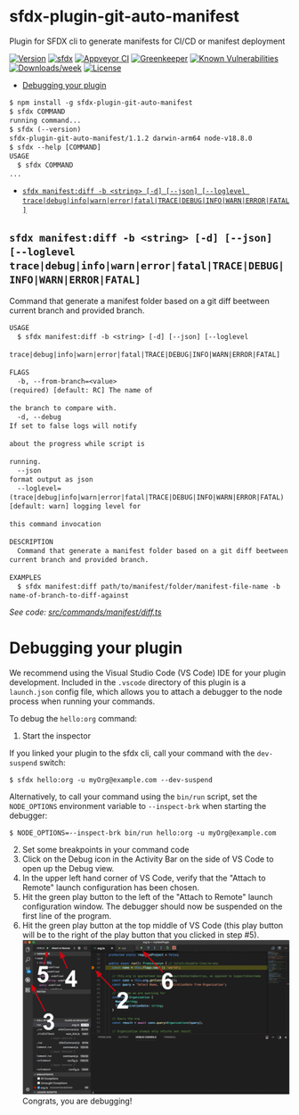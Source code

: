 sfdx-plugin-git-auto-manifest
=============================

Plugin for SFDX cli to generate manifests for CI/CD or manifest deployment

[![Version](https://img.shields.io/npm/v/sfdx-plugin-git-auto-manifest.svg)](https://npmjs.org/package/sfdx-plugin-git-auto-manifest)
[![sfdx](https://img.shields.io/badge/cli-sfdx-brightgreen.svg)](https://developer.salesforce.com/tools/sfdxcli)
[![Appveyor CI](https://ci.appveyor.com/api/projects/status/github/Hendroix/sfdx-plugin-git-auto-manifest?branch=master&svg=true)](https://ci.appveyor.com/project/heroku/sfdx-plugin-git-auto-manifest/branch/master)
[![Greenkeeper](https://badges.greenkeeper.io/Hendroix/sfdx-plugin-git-auto-manifest.svg)](https://greenkeeper.io/)
[![Known Vulnerabilities](https://snyk.io/test/github/Hendroix/sfdx-plugin-git-auto-manifest/badge.svg)](https://snyk.io/test/github/Hendroix/sfdx-plugin-git-auto-manifest)
[![Downloads/week](https://img.shields.io/npm/dw/sfdx-plugin-git-auto-manifest.svg)](https://npmjs.org/package/sfdx-plugin-git-auto-manifest)
[![License](https://img.shields.io/npm/l/sfdx-plugin-git-auto-manifest.svg)](https://github.com/Hendroix/sfdx-plugin-git-auto-manifest/blob/master/package.json)

<!-- toc -->
* [Debugging your plugin](#debugging-your-plugin)
<!-- tocstop -->
<!-- install -->
<!-- usage -->
```sh-session
$ npm install -g sfdx-plugin-git-auto-manifest
$ sfdx COMMAND
running command...
$ sfdx (--version)
sfdx-plugin-git-auto-manifest/1.1.2 darwin-arm64 node-v18.8.0
$ sfdx --help [COMMAND]
USAGE
  $ sfdx COMMAND
...
```
<!-- usagestop -->
<!-- commands -->
* [`sfdx manifest:diff -b <string> [-d] [--json] [--loglevel trace|debug|info|warn|error|fatal|TRACE|DEBUG|INFO|WARN|ERROR|FATAL]`](#sfdx-manifestdiff--b-string--d---json---loglevel-tracedebuginfowarnerrorfataltracedebuginfowarnerrorfatal)

## `sfdx manifest:diff -b <string> [-d] [--json] [--loglevel trace|debug|info|warn|error|fatal|TRACE|DEBUG|INFO|WARN|ERROR|FATAL]`

Command that generate a manifest folder based on a git diff beetween current branch and provided branch.

```
USAGE
  $ sfdx manifest:diff -b <string> [-d] [--json] [--loglevel
    trace|debug|info|warn|error|fatal|TRACE|DEBUG|INFO|WARN|ERROR|FATAL]

FLAGS
  -b, --from-branch=<value>                                                         (required) [default: RC] The name of
                                                                                    the branch to compare with.
  -d, --debug                                                                       If set to false logs will notify
                                                                                    about the progress while script is
                                                                                    running.
  --json                                                                            format output as json
  --loglevel=(trace|debug|info|warn|error|fatal|TRACE|DEBUG|INFO|WARN|ERROR|FATAL)  [default: warn] logging level for
                                                                                    this command invocation

DESCRIPTION
  Command that generate a manifest folder based on a git diff beetween current branch and provided branch.

EXAMPLES
  $ sfdx manifest:diff path/to/manifest/folder/manifest-file-name -b name-of-branch-to-diff-against
```

_See code: [src/commands/manifest/diff.ts](https://github.com/Hendroix/sfdx-plugin-git-auto-manifest/blob/v1.1.2/src/commands/manifest/diff.ts)_
<!-- commandsstop -->
<!-- debugging-your-plugin -->
# Debugging your plugin
We recommend using the Visual Studio Code (VS Code) IDE for your plugin development. Included in the `.vscode` directory of this plugin is a `launch.json` config file, which allows you to attach a debugger to the node process when running your commands.

To debug the `hello:org` command: 
1. Start the inspector
  
If you linked your plugin to the sfdx cli, call your command with the `dev-suspend` switch: 
```sh-session
$ sfdx hello:org -u myOrg@example.com --dev-suspend
```
  
Alternatively, to call your command using the `bin/run` script, set the `NODE_OPTIONS` environment variable to `--inspect-brk` when starting the debugger:
```sh-session
$ NODE_OPTIONS=--inspect-brk bin/run hello:org -u myOrg@example.com
```

2. Set some breakpoints in your command code
3. Click on the Debug icon in the Activity Bar on the side of VS Code to open up the Debug view.
4. In the upper left hand corner of VS Code, verify that the "Attach to Remote" launch configuration has been chosen.
5. Hit the green play button to the left of the "Attach to Remote" launch configuration window. The debugger should now be suspended on the first line of the program. 
6. Hit the green play button at the top middle of VS Code (this play button will be to the right of the play button that you clicked in step #5).
<br><img src=".images/vscodeScreenshot.png" width="480" height="278"><br>
Congrats, you are debugging!
